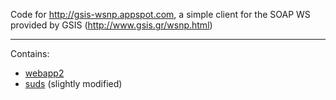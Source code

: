 Code for http://gsis-wsnp.appspot.com, a simple client for the SOAP WS provided by GSIS (http://www.gsis.gr/wsnp.html)

---
Contains:
* [webapp2](http://webapp-improved.appspot.com)
* [suds](https://fedorahosted.org/suds) (slightly modified)




